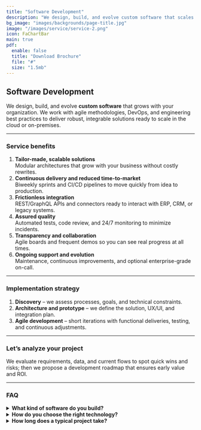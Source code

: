 ```yaml
---
title: "Software Development"
description: "We design, build, and evolve custom software that scales with your organization."
bg_image: "images/backgrounds/page-title.jpg"
image: "/images/service/service-2.png"
icon: FaChartBar
main: true
pdf:
  enable: false
  title: "Download Brochure"
  file: "#"
  size: "1.5mb"
---
```

## Software Development

We design, build, and evolve **custom software** that grows with your organization. We work with agile methodologies, DevOps, and engineering best practices to deliver robust, integrable solutions ready to scale in the cloud or on-premises.

---

### Service benefits

1. **Tailor-made, scalable solutions**  
   Modular architectures that grow with your business without costly rewrites.  
2. **Continuous delivery and reduced time-to-market**  
   Biweekly sprints and CI/CD pipelines to move quickly from idea to production.  
3. **Frictionless integration**  
   REST/GraphQL APIs and connectors ready to interact with ERP, CRM, or legacy systems.  
4. **Assured quality**  
   Automated tests, code review, and 24/7 monitoring to minimize incidents.  
5. **Transparency and collaboration**  
   Agile boards and frequent demos so you can see real progress at all times.  
6. **Ongoing support and evolution**  
   Maintenance, continuous improvements, and optional enterprise-grade on-call.

---

### Implementation strategy

1. **Discovery** – we assess processes, goals, and technical constraints.  
2. **Architecture and prototype** – we define the solution, UX/UI, and integration plan.  
3. **Agile development** – short iterations with functional deliveries, testing, and continuous adjustments.

---

### Let’s analyze your project

We evaluate requirements, data, and current flows to spot quick wins and risks; then we propose a development roadmap that ensures early value and ROI.

---

### FAQ

<details>
<summary><strong>What kind of software do you build?</strong></summary>

Web and mobile apps, APIs, microservices, ERP/CRM integrations, and embedded systems using .NET, Node.js, Java, Python, Flutter, and more.
</details>

<details>
<summary><strong>How do you choose the right technology?</strong></summary>

We consider your objectives, user volume, budget, and existing stack; we propose the tech stack that ensures performance, scalability, and maintainability.
</details>

<details>
<summary><strong>How long does a typical project take?</strong></summary>

An MVP can be ready in 6–8 weeks. Medium projects take around 3–4 months; enterprise solutions are planned in phases to reduce risk and ensure adoption.
</details>
